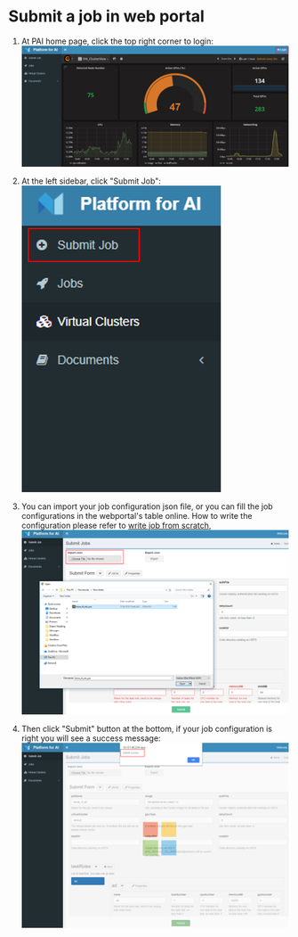 # Submit a job in web portal

1. At PAI home page, click the top right corner to login:
![](./images/PAI_submit_online_1.png)

2. At the left sidebar, click "Submit Job":
![](./images/PAI_submit_online_2.png)

3. You can import your job configuration json file, or you can fill the job configurations in the webportal's table online. How to write the configuration please refer to [write job from scratch](./job_tutorial.md#json-config-file-for-job-submission), 
![image.png](./images/PAI_submit_online_3.png)

4. Then click "Submit" button at the bottom, if your job configuration is right you will see a success message:
![image.png](./images/PAI_submit_online_4.png)
